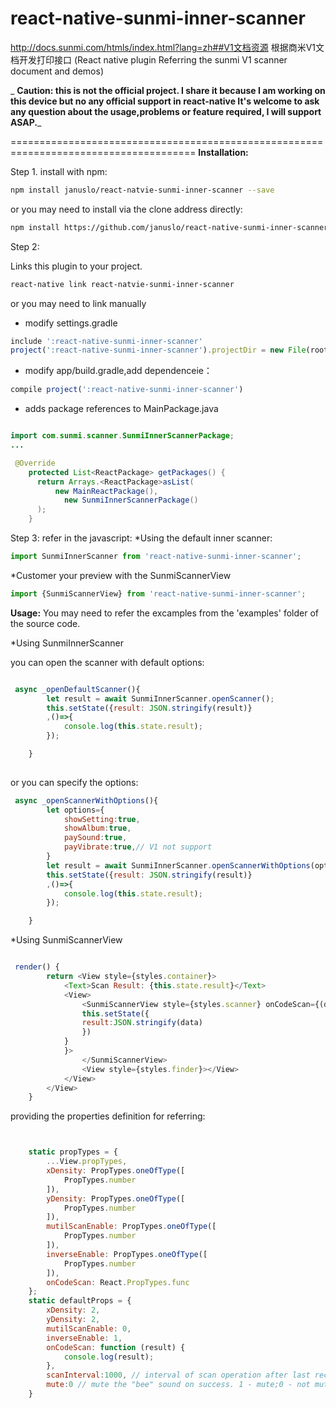 # react-native-sunmi-inner-scanner
http://docs.sunmi.com/htmls/index.html?lang=zh##V1文档资源  根据商米V1文档开发打印接口
(React native plugin Referring the sunmi V1 scanner document and demos)

_ **Caution: this is not the official project. I share it because I am working on this device but no any official support in react-native It's welcome to ask any question about the usage,problems or feature required, I will support ASAP.**_

======================================================================================
**Installation:**

Step 1. install with npm:

```bash
npm install januslo/react-natvie-sunmi-inner-scanner --save
```

or you may need to install via the clone address directly:

```bash 
npm install https://github.com/januslo/react-native-sunmi-inner-scanner.git --save
```

Step 2:

Links this plugin to your project.

```bash
react-native link react-natvie-sunmi-inner-scanner
```

or you may need to link manually 
* modify settings.gradle

```javascript 
include ':react-native-sunmi-inner-scanner'
project(':react-native-sunmi-inner-scanner').projectDir = new File(rootProject.projectDir, '../node_modules/react-native-sunmi-inner-scanner/android')
```

* modify  app/build.gradle,add dependenceie：

```javascript
compile project(':react-native-sunmi-inner-scanner')
```

* adds package references to  MainPackage.java 

```java

import com.sunmi.scanner.SunmiInnerScannerPackage;
...

 @Override
    protected List<ReactPackage> getPackages() {
      return Arrays.<ReactPackage>asList(
          new MainReactPackage(),
            new SunmiInnerScannerPackage()
      );
    }

```

Step 3: refer in the javascript:
*Using the default inner scanner:
```javascript
import SunmiInnerScanner from 'react-native-sunmi-inner-scanner';

```
*Customer your preview with the SunmiScannerView

```javascript
import {SunmiScannerView} from 'react-native-sunmi-inner-scanner';

```

**Usage:**
You may need to refer the excamples from the 'examples' folder of the source code.

*Using SunmiInnerScanner

you can open the scanner with default options:
```javascript

 async _openDefaultScanner(){
        let result = await SunmiInnerScanner.openScanner();
        this.setState({result: JSON.stringify(result)}
        ,()=>{
            console.log(this.state.result);
        });

    }
    
```
or you can specify the options:
```javascript
 async _openScannerWithOptions(){
        let options={
            showSetting:true,
            showAlbum:true,
            paySound:true,
            payVibrate:true,// V1 not support
        }
        let result = await SunmiInnerScanner.openScannerWithOptions(options);
        this.setState({result: JSON.stringify(result)}
        ,()=>{
            console.log(this.state.result);
        });

    }

```

*Using SunmiScannerView

```javascript

 render() {
        return <View style={styles.container}>
            <Text>Scan Result: {this.state.result}</Text>
            <View>
                <SunmiScannerView style={styles.scanner} onCodeScan={(data)=>{
                this.setState({
                result:JSON.stringify(data)
                })
            }
            }>
                </SunmiScannerView>
                <View style={styles.finder}></View>
            </View>
        </View>
    }


```

providing the properties definition for referring:
```javascript


    static propTypes = {
        ...View.propTypes,
        xDensity: PropTypes.oneOfType([
            PropTypes.number
        ]),
        yDensity: PropTypes.oneOfType([
            PropTypes.number
        ]),
        mutilScanEnable: PropTypes.oneOfType([
            PropTypes.number
        ]),
        inverseEnable: PropTypes.oneOfType([
            PropTypes.number
        ]),
        onCodeScan: React.PropTypes.func
    };
    static defaultProps = {
        xDensity: 2,
        yDensity: 2,
        mutilScanEnable: 0,
        inverseEnable: 1,
        onCodeScan: function (result) {
            console.log(result);
        },
        scanInterval:1000, // interval of scan operation after last record was recongized. 
        mute:0 // mute the "bee" sound on success. 1 - mute;0 - not mute
    }
```